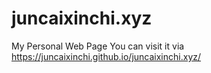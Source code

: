 # juncaixinchi.xyz
My Personal Web Page
You can visit it via https://juncaixinchi.github.io/juncaixinchi.xyz/
